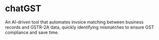 # chatGST
An AI-driven tool that automates invoice matching between business records and GSTR-2A data, quickly identifying mismatches to ensure GST compliance and save time.
